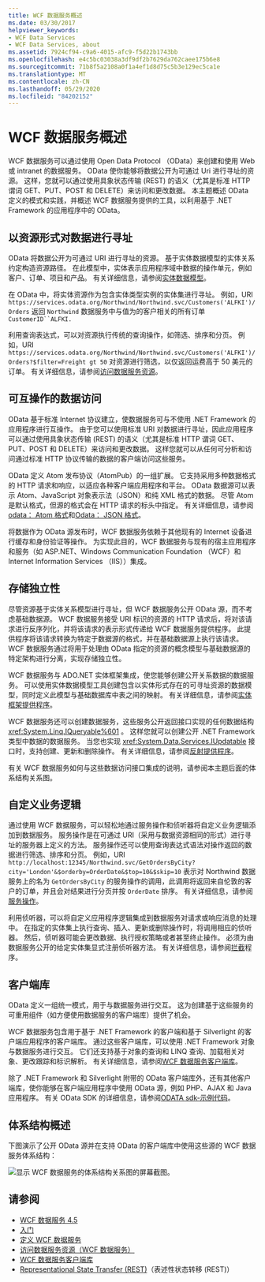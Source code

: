 ```yaml
---
title: WCF 数据服务概述
ms.date: 03/30/2017
helpviewer_keywords:
- WCF Data Services
- WCF Data Services, about
ms.assetid: 7924cf94-c9a6-4015-afc9-f5d22b1743bb
ms.openlocfilehash: e4c5bc03038a3df9df2b7629da762caee175b6e8
ms.sourcegitcommit: 71b8f5a2108a0f1a4ef1d8d75c5b3e129ec5ca1e
ms.translationtype: MT
ms.contentlocale: zh-CN
ms.lasthandoff: 05/29/2020
ms.locfileid: "84202152"
---
```

# <a name="wcf-data-services-overview"></a>WCF 数据服务概述
WCF 数据服务可以通过使用 Open Data Protocol （OData）来创建和使用 Web 或 intranet 的数据服务。 OData 使你能够将数据公开为可通过 Uri 进行寻址的资源。 这样，您就可以通过使用具象状态传输 (REST) 的语义（尤其是标准 HTTP 谓词 GET、PUT、POST 和 DELETE）来访问和更改数据。 本主题概述 OData 定义的模式和实践，并概述 WCF 数据服务提供的工具，以利用基于 .NET Framework 的应用程序中的 OData。  
  
## <a name="address-data-as-resources"></a>以资源形式对数据进行寻址  
 OData 将数据公开为可通过 URI 进行寻址的资源。 基于实体数据模型的实体关系约定构造资源路径。 在此模型中，实体表示应用程序域中数据的操作单元，例如客户、订单、项目和产品。 有关详细信息，请参阅[实体数据模型](../adonet/entity-data-model.md)。  
  
 在 OData 中，将实体资源作为包含实体类型实例的实体集进行寻址。 例如，URI `https://services.odata.org/Northwind/Northwind.svc/Customers('ALFKI')/Orders` 返回 `Northwind` 数据服务中与值为的客户相关的所有订单 `CustomerID``ALFKI.`  
  
 利用查询表达式，可以对资源执行传统的查询操作，如筛选、排序和分页。 例如，URI `https://services.odata.org/Northwind/Northwind.svc/Customers('ALFKI')/Orders?$filter=Freight gt 50` 对资源进行筛选，以仅返回运费高于 50 美元的订单。 有关详细信息，请参阅[访问数据服务资源](accessing-data-service-resources-wcf-data-services.md)。  
  
## <a name="interoperable-data-access"></a>可互操作的数据访问  
 OData 基于标准 Internet 协议建立，使数据服务可与不使用 .NET Framework 的应用程序进行互操作。 由于您可以使用标准 URI 对数据进行寻址，因此应用程序可以通过使用具象状态传输 (REST) 的语义（尤其是标准 HTTP 谓词 GET、PUT、POST 和 DELETE）来访问和更改数据。 这样您就可以从任何可分析和访问通过标准 HTTP 协议传输的数据的客户端访问这些服务。  
  
OData 定义 Atom 发布协议（AtomPub）的一组扩展。 它支持采用多种数据格式的 HTTP 请求和响应，以适应各种客户端应用程序和平台。 OData 数据源可以表示 Atom、JavaScript 对象表示法（JSON）和纯 XML 格式的数据。 尽管 Atom 是默认格式，但源的格式会在 HTTP 请求的标头中指定。 有关详细信息，请参阅[odata： Atom 格式](https://www.odata.org/documentation/odata-version-2-0/atom-format/)和[Odata： JSON 格式](https://www.odata.org/documentation/odata-version-2-0/json-format/)。  
  
 将数据作为 OData 源发布时，WCF 数据服务依赖于其他现有的 Internet 设备进行缓存和身份验证等操作。 为实现此目的，WCF 数据服务与现有的宿主应用程序和服务（如 ASP.NET、Windows Communication Foundation （WCF）和 Internet Information Services （IIS））集成。  
  
## <a name="storage-independence"></a>存储独立性  
 尽管资源基于实体关系模型进行寻址，但 WCF 数据服务公开 OData 源，而不考虑基础数据源。 WCF 数据服务接受 URI 标识的资源的 HTTP 请求后，将对该请求进行反序列化，并将该请求的表示形式传递给 WCF 数据服务提供程序。 此提供程序将该请求转换为特定于数据源的格式，并在基础数据源上执行该请求。 WCF 数据服务通过将用于处理由 OData 指定的资源的概念模型与基础数据源的特定架构进行分离，实现存储独立性。  
  
 WCF 数据服务与 ADO.NET 实体框架集成，使您能够创建公开关系数据的数据服务。 可以使用实体数据模型工具创建包含以实体形式存在的可寻址资源的数据模型，同时定义此模型与基础数据库中表之间的映射。 有关详细信息，请参阅[实体框架提供程序](entity-framework-provider-wcf-data-services.md)。  
  
 WCF 数据服务还可以创建数据服务，这些服务公开返回接口实现的任何数据结构 <xref:System.Linq.IQueryable%601> 。 这样您就可以创建公开 .NET Framework 类型中数据的数据服务。 当您也实现 <xref:System.Data.Services.IUpdatable> 接口时，支持创建、更新和删除操作。 有关详细信息，请参阅[反射提供程序](reflection-provider-wcf-data-services.md)。  
  
 有关 WCF 数据服务如何与这些数据访问接口集成的说明，请参阅本主题后面的体系结构关系图。  
  
## <a name="custom-business-logic"></a>自定义业务逻辑  
 通过使用 WCF 数据服务，可以轻松地通过服务操作和侦听器将自定义业务逻辑添加到数据服务。 服务操作是在可通过 URI（采用与数据资源相同的形式）进行寻址的服务器上定义的方法。 服务操作还可以使用查询表达式语法对操作返回的数据进行筛选、排序和分页。 例如，URI `http://localhost:12345/Northwind.svc/GetOrdersByCity?city='London'&$orderby=OrderDate&$top=10&$skip=10` 表示对 Northwind 数据服务上的名为 `GetOrdersByCity` 的服务操作的调用，此调用将返回来自伦敦的客户的订单，并且会对结果进行分页并按 `OrderDate` 排序。 有关详细信息，请参阅[服务操作](service-operations-wcf-data-services.md)。  
  
 利用侦听器，可以将自定义应用程序逻辑集成到数据服务对请求或响应消息的处理中。 在指定的实体集上执行查询、插入、更新或删除操作时，将调用相应的侦听器。 然后，侦听器可能会更改数据、执行授权策略或者甚至终止操作。 必须为由数据服务公开的给定实体集显式注册侦听器方法。 有关详细信息，请参阅[拦截](interceptors-wcf-data-services.md)程序。  
  
## <a name="client-libraries"></a>客户端库  
 OData 定义一组统一模式，用于与数据服务进行交互。 这为创建基于这些服务的可重用组件（如方便使用数据服务的客户端库）提供了机会。  
  
 WCF 数据服务包含用于基于 .NET Framework 的客户端和基于 Silverlight 的客户端应用程序的客户端库。 通过这些客户端库，可以使用 .NET Framework 对象与数据服务进行交互。 它们还支持基于对象的查询和 LINQ 查询、加载相关对象、更改跟踪和标识解析。 有关详细信息，请参阅[WCF 数据服务客户端库](wcf-data-services-client-library.md)。  
  
 除了 .NET Framework 和 Silverlight 附带的 OData 客户端库外，还有其他客户端库，使你能够在客户端应用程序中使用 OData 源，例如 PHP、AJAX 和 Java 应用程序。 有关 OData SDK 的详细信息，请参阅[ODATA sdk-示例代码](https://www.odata.org/ecosystem/#sdk)。
  
## <a name="architecture-overview"></a>体系结构概述  
 下图演示了公开 OData 源并在支持 OData 的客户端库中使用这些源的 WCF 数据服务体系结构：  
  
 ![显示 WCF 数据服务的体系结构关系图的屏幕截图。](./media/wcf-data-services-overview/windows-communication-foundation-data-services-architecture.gif)  
  
## <a name="see-also"></a>请参阅

- [WCF 数据服务 4.5](index.md)
- [入门](getting-started-with-wcf-data-services.md)
- [定义 WCF 数据服务](defining-wcf-data-services.md)
- [访问数据服务资源（WCF 数据服务）](https://docs.microsoft.com/previous-versions/dotnet/netframework-4.0/dd728283(v=vs.100))
- [WCF 数据服务客户端库](wcf-data-services-client-library.md)
- [Representational State Transfer (REST)](https://www.ics.uci.edu/~fielding/pubs/dissertation/rest_arch_style.htm)（表述性状态转移 (REST)）
